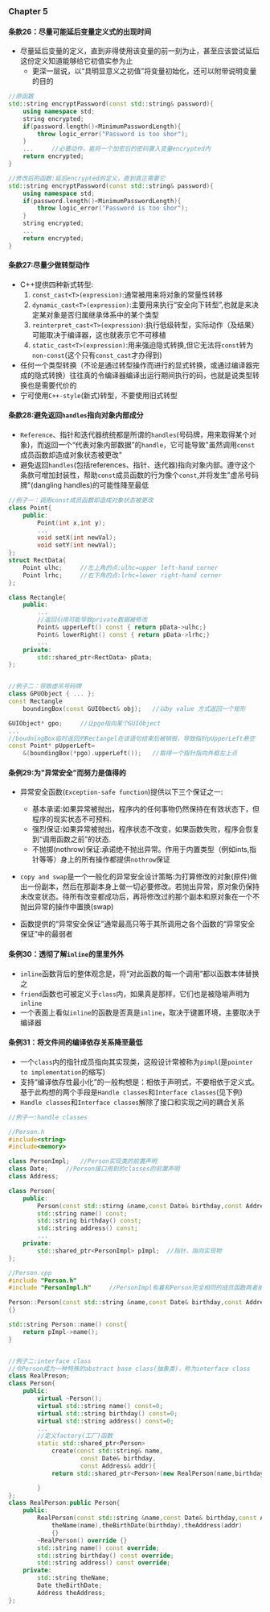 ### Chapter 5

#### 条款26：尽量可能延后变量定义式的出现时间

* 尽量延后变量的定义，直到非得使用该变量的前一刻为止，甚至应该尝试延后这份定义知道能够给它初值实参为止
  * 更深一层说，以“具明显意义之初值”将变量初始化，还可以附带说明变量的目的

```cpp
//原函数
std::string encryptPassword(const std::string& password){
    using namespace std;
    string encrypted;
    if(password.length()<MinimumPasswordLength){
        throw logic_error("Password is too shor");
    }
    ...     //必要动作，能将一个加密后的密码置入变量encrypted内
    return encrypted;
}

//修改后的函数:延后encrypted的定义，直到真正需要它
std::string encryptPassword(const std::string& password){
    using namespace std;
    if(password.length()<MinimumPasswordLength){
        throw logic_error("Password is too shor");
    }
    string encrypted;
    ...
    return encrypted;
}
```

#### 条款27:尽量少做转型动作

* C++提供四种新式转型:
    1. `const_cast<T>(expression)`:通常被用来将对象的常量性转移
    2. `dynamic_cast<T>(expression)`:主要用来执行“安全向下转型”,也就是来决定某对象是否归属继承体系中的某个类型
    3. `reinterpret_cast<T>(expression)`:执行低级转型，实际动作（及结果）可能取决于编译器，这也就表示它不可移植
    4. `static_cast<T>(expression)`:用来强迫隐式转换,但它无法将`const`转为`non-const`(这个只有`const_cast`才办得到)
* 任何一个类型转换（不论是通过转型操作而进行的显式转换，或通过编译器完成的隐式转换）往往真的令编译器编译出运行期间执行的码，也就是说类型转换也是需要代价的
* 宁可使用`C++-style`(新式)转型，不要使用旧式转型

#### 条款28:避免返回`handles`指向对象内部成分

* `Reference`、指针和迭代器统统都是所谓的`handles`(号码牌，用来取得某个对象)，而返回一个“代表对象内部数据”的`handle`，它可能导致"虽然调用`const`成员函数却造成对象状态被更改"
* 避免返回`handles`(包括references、指针、迭代器)指向对象内部。遵守这个条款可增加封装性，帮助`const`成员函数的行为像个`const`,并将发生"虚吊号码牌"(dangling handles)的可能性降至最低

```cpp
//例子一：调用const成员函数却造成对象状态被更改
class Point{
    public:
        Point(int x,int y);
        ...
        void setX(int newVal);
        void setY(int newVal);
};
struct RectData{
    Point ulhc;     //左上角的点:ulhc=upper left-hand corner
    Point lrhc;     //右下角的点:lrhc=lower right-hand corner
};

class Rectangle{
    public:
        ...
        //返回引用可能导致private数据被修改
        Point& upperLeft() const { return pData->ulhc;}
        Point& lowerRight() const { return pData->lrhc;}
        ...
    private:
        std::shared_ptr<RectData> pData;  
};


//例子二：导致虚吊号码牌
class GPUObject { ... };
const Rectangle
    boundingBox(const GUIObect& obj);   //以by value 方式返回一个矩形

GUIObject* gpo;     //让pgo指向某个GUIObject
...
//boudningBox临时返回的Rectangel在该语句结束后被销毁，导致指针pUpperLeft悬空
const Point* pUpperLeft=
    &(boundingBox(*pgo).upperLeft());   //取得一个指针指向外框左上点
```

#### 条例29:为"异常安全"而努力是值得的

* 异常安全函数(`Exception-safe function`)提供以下三个保证之一:
  * 基本承诺:如果异常被抛出，程序内的任何事物仍然保持在有效状态下，但程序的现实状态不可预料.
  * 强烈保证:如果异常被抛出，程序状态不改变，如果函数失败，程序会恢复到“调用函数之前”的状态.
  * 不抛掷(nothrow)保证:承诺绝不抛出异常。作用于内置类型（例如ints,指针等等）身上的所有操作都提供`nothrow`保证

* `copy and swap`是一个一般化的异常安全设计策略:为打算修改的对象(原件)做出一份副本，然后在那副本身上做一切必要修改。若抛出异常，原对象仍保持未改变状态。待所有改变都成功后，再将修改过的那个副本和原对象在一个不抛出异常的操作中置换(swap)
* 函数提供的“异常安全保证”通常最高只等于其所调用之各个函数的“异常安全保证”中的最弱者

#### 条例30：透彻了解`inline`的里里外外

* `inline`函数背后的整体观念是，将“对此函数的每一个调用”都以函数本体替换之
* `friend`函数也可被定义于`class`内，如果真是那样，它们也是被隐喻声明为`inline`
* 一个表面上看似`inline`的函数是否真是`inline`，取决于键置环境，主要取决于编译器

#### 条例31：将文件间的编译依存关系降至最低

* 一个`class`内的指针成员指向其实现类，这般设计常被称为`pimpl`(是`pointer to implementation`的缩写)
* 支持“编译依存性最小化”的一般构想是：相依于声明式，不要相依于定义式。基于此构想的两个手段是`Handle classes`和`Interface classes`(见下例)
* `Handle classes`和`Interface classes`解除了接口和实现之间的耦合关系

```cpp
//例子一:handle classes

//Person.h
#include<string>
#include<memory>

class PersonImpl;   //Person实现类的前置声明
class Date;     //Person接口用到的classes的前置声明
class Address;

class Person{
    public:
        Person(const std::stirng &name,const Date& birthday,const Address &addr);
        std::string name() const;
        std::string birthday() const;
        std::string address() const;
        ...
    private:
        std::shared_ptr<PersonImpl> pImpl;  //指针，指向实现物
};

//Person.cpp
#include "Person.h"
#include "PersonImpl.h"     //PersonImpl有着和Person完全相同的成员函数两者接口完全相同

Person::Person(const std::string &name,const Date& birthday,const Address& addr):pImpl(new PersonImpl(name,birthday,addr))
{}

std::string Person::name() const{
    return pImpl->name();
}


//例子二:interface class
//令Person成为一种特殊的abstract base class(抽象类)，称为interface class
class RealPreson;
class Person{
    public:
        virtual ~Person();
        virtual std::string name() const=0;
        virtual std::string birthday() const=0;
        virtual std::string address() const=0;
        ...
        //定义factory(工厂)函数
        static std::shared_ptr<Person>
            create(const std::string& name,
                    const Date& birthday,
                    const Address& addr){
            return std::shared_ptr<Person>(new RealPerson(name,birthday,addr));

        }
};
class RealPerson:public Person{
    public:
        RealPerson(const std::string &name,const Date& birthday,const Address &addr):
            theName(name),theBirthDate(birthday),theAddress(addr)
            {}
        ~RealPerson() override {}
        std::string name() const override;
        std::string birthday() const override;
        std::string address() const override;
    private:
        std::string theName;
        Date theBirthDate;
        Address theAddress;
};
```

